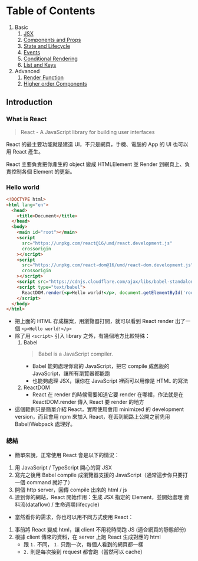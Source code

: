 # Table of Contents

1. Basic
   1. [JSX](Basic/JSX.md)
   2. [Components and Props](Basic/Components_and_Props.md)
   3. [State and Lifecycle](Basic/State_and_Lifecycle.md)
   4. [Events]()
   5. [Conditional Rendering]()
   6. [List and Keys]()
2. Advanced
   1. [Render Function]()
   2. [Higher order Components]()

## Introduction

### What is React

> React - A JavaScript library for building user interfaces

React 的最主要功能就是建造 UI，不只是網頁，手機、電腦的 App 的 UI 也可以用 React 產生。

React 主要負責把你產生的 object 變成 HTMLElement 並 Render 到網頁上、負責控制各個 Element 的更新。

### Hello world

```html
<!DOCTYPE html>
<html lang="en">
  <head>
    <title>Document</title>
  </head>
  <body>
    <main id="root"></main>
    <script
      src="https://unpkg.com/react@16/umd/react.development.js"
      crossorigin
    ></script>
    <script
      src="https://unpkg.com/react-dom@16/umd/react-dom.development.js"
      crossorigin
    ></script>
    <script src="https://cdnjs.cloudflare.com/ajax/libs/babel-standalone/6.26.0/babel.min.js"></script>
    <script type="text/babel">
      ReactDOM.render(<p>Hello world!</p>, document.getElementById('root'));
    </script>
  </body>
</html>
```

- 把上面的 HTML 存成檔案，用瀏覽器打開，就可以看到 React render 出了一個 `<p>Hello world!</p>`
- 除了用 `<script>` 引入 library 之外，有幾個地方比較特殊：
  1. Babel
     > Babel is a JavaScript compiler.
     - Babel 能夠處理你寫的 JavaScript，把它 compile 成舊版的 JavaScript，讓所有瀏覽器都能跑
     - 也能夠處理 JSX，讓你在 JavaScript 裡面可以用像是 HTML 的寫法
  1. ReactDOM
     - React 在 render 的時候需要知道它要 render 在哪裡，作法就是在 ReactDOM.render 傳入 React 要 render 的地方
- 這個範例只是簡單介紹 React，實際使用會用 minimized 的 development version，而且會用 npm 來加入 React，在丟到網路上公開之前先用 Babel/Webpack 處理好。

### 總結

- 簡單來說，正常使用 React 會是以下的情況：

1. 用 JavaScript / TypeScript 開心的寫 JSX
2. 寫完之後用 Babel compile 成瀏覽器支援的 JavaScript（通常這步你只要打一個 command 就好了）
3. 開個 http server，回傳 compile 出來的 html / js
4. 連到你的網站，React 開始作用：生成 JSX 指定的 Element，並開始處理 資料流(dataflow) / 生命週期(lifecycle)

- 當然看你的需求，你也可以用不同方式使用 React：

1. 事前將 React 變成 html，讓 client 不用花時間跑 JS (適合網頁的靜態部份)
2. 根據 client 傳來的資料，在 server 上跑 React 生成對應的 html
   - 跟 `1.` 不同， `1.` 只跑一次，每個人看到的網頁都一樣
   - `2.` 則是每次接到 request 都會跑（當然可以 cache）
